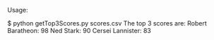 Usage:

$ python getTop3Scores.py scores.csv
The top 3 scores are:
Robert Baratheon: 98
Ned Stark: 90
Cersei Lannister: 83
